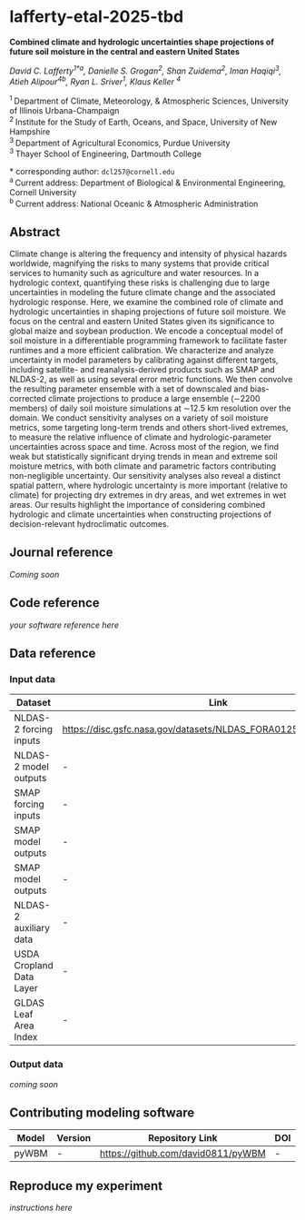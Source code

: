# lafferty-etal-2025-tbd

**Combined climate and hydrologic uncertainties shape projections of future soil moisture in the central and eastern United States**

*David C. Lafferty<sup>1\*a</sup>, Danielle S. Grogan<sup>2</sup>, Shan Zuidema<sup>2</sup>, Iman Haqiqi<sup>3</sup>, Atieh Alipour<sup>4b</sup>, Ryan L. Sriver<sup>1</sup>, Klaus Keller <sup>4</sup>*

<sup>1 </sup>Department of Climate, Meteorology, \& Atmospheric Sciences, University of Illinois Urbana-Champaign\
<sup>2 </sup>Institute for the Study of Earth, Oceans, and Space, University of New Hampshire\
<sup>3 </sup>Department of Agricultural Economics, Purdue University\
<sup>3 </sup>Thayer School of Engineering, Dartmouth College

\* corresponding author:  `dcl257@cornell.edu`\
<sup>a </sup> Current address: Department of Biological & Environmental Engineering, Cornell University\
<sup>b </sup> Current address: National Oceanic & Atmospheric Administration

## Abstract
Climate change is altering the frequency and intensity of physical hazards worldwide, magnifying the risks to many systems that provide critical services to humanity such as agriculture and water resources. In a hydrologic context, quantifying these risks is challenging due to large uncertainties in modeling the future climate change and the associated hydrologic response. Here, we examine the combined role of climate and hydrologic uncertainties in shaping projections of future soil moisture. We focus on the central and eastern United States given its significance to global maize and soybean production. We encode a conceptual model of soil moisture in a differentiable programming framework to facilitate faster runtimes and a more efficient calibration. We characterize and analyze uncertainty in model parameters by calibrating against different targets, including satellite- and reanalysis-derived products such as SMAP and NLDAS-2, as well as using several error metric functions. We then convolve the resulting parameter ensemble with a set of downscaled and bias-corrected climate projections to produce a large ensemble ($\sim$2200 members) of daily soil moisture simulations at $\sim$12.5 km resolution over the domain. We conduct sensitivity analyses on a variety of soil moisture metrics, some targeting long-term trends and others short-lived extremes, to measure the relative influence of climate and hydrologic-parameter uncertainties across space and time. Across most of the region, we find weak but statistically significant drying trends in mean and extreme soil moisture metrics, with both climate and parametric factors contributing non-negligible uncertainty. Our sensitivity analyses also reveal a distinct spatial pattern, where hydrologic uncertainty is more important (relative to climate) for projecting dry extremes in dry areas, and wet extremes in wet areas. Our results highlight the importance of considering combined hydrologic and climate uncertainties when constructing projections of decision-relevant hydroclimatic outcomes.

## Journal reference
_Coming soon_

## Code reference
_your software reference here_

## Data reference

### Input data
| Dataset | Link | DOI | Description |
|---------|------|-----|-------------|
| NLDAS-2 forcing inputs | https://disc.gsfc.nasa.gov/datasets/NLDAS_FORA0125_H_002/summary | https://doi.org/10.5067/6J5LHHOHZHN4 | - |
| NLDAS-2 model outputs | - | - | - | 
| SMAP forcing inputs | - | - | - |
| SMAP model outputs | - | - | - | 
| SMAP model outputs | - | - | - | 
| NLDAS-2 auxiliary data | - | - | - | 
| USDA Cropland Data Layer | - | - | - |
| GLDAS Leaf Area Index | - | - | - | 

### Output data
_coming soon_

## Contributing modeling software
| Model | Version | Repository Link | DOI |
|-------|---------|-----------------|-----|
| pyWBM | - | https://github.com/david0811/pyWBM | - |

## Reproduce my experiment
_instructions here_
